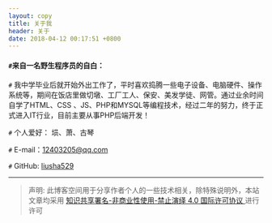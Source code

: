 ```yaml
---
layout: copy
title: 关于我
header: 关于
date: 2018-04-12 00:17:51 +0800
---
```

#### `#`来自一名野生程序员的自白：

`#` 我中学毕业后就开始外出工作了，平时喜欢捣腾一些电子设备、电脑硬件、操作系统等，期间在饭店里做切墩、工厂工人、保安、美发学徒、网管。通过业余时间自学了HTML、CSS 、JS、PHP和MYSQL等编程技术，经过二年的努力，终于正式进入IT行业，目前主要从事PHP后端开发！

`#` 个人爱好： 埙、萧、古琴

`#` E-mail：<a href="12403205@qq.com">12403205@qq.com</a>

`#` GitHub: <a href="https://github.com/liusha529">liusha529</a>

-----------------------------------------
>声明: 此博客空间用于分享作者个人的一些技术相关，除特殊说明外，本站文章均采用 <a rel="license" href="https://creativecommons.org/licenses/by-nc-nd/4.0/deed.zh"> 知识共享署名-非商业性使用-禁止演绎 4.0 国际许可协议 </a>进行许可





